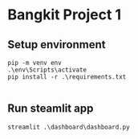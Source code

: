 # Bangkit Project 1

## Setup environment
```
pip -m venv env
.\env\Scripts\activate
pip install -r .\requirements.txt
 
```

## Run steamlit app
```
streamlit .\dashboard\dashboard.py
```
